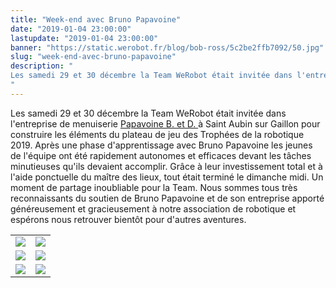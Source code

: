 ```yaml
---
title: "Week-end avec Bruno Papavoine"
date: "2019-01-04 23:00:00"
lastupdate: "2019-01-04 23:00:00"
banner: "https://static.werobot.fr/blog/bob-ross/5c2be2ffb7092/50.jpg"
slug: "week-end-avec-bruno-papavoine"
description: " 
Les samedi 29 et 30 décembre la Team WeRobot était invitée dans l'entreprise de menuiserie \"Papavoine B. et D.\" à Saint Aubin sur Gaillon
"
---
```

Les samedi 29 et 30 décembre la Team WeRobot était invitée dans l'entreprise de menuiserie <a href="https://www.papavoine-menuiserie.com/"> Papavoine B. et D. </a> à Saint Aubin sur Gaillon pour construire les éléments du plateau de jeu des Trophées de la robotique 2019. Après une phase d'apprentissage avec Bruno Papavoine les jeunes de l'équipe ont été rapidement autonomes et efficaces devant les tâches minutieuses qu'ils devaient accomplir. Grâce à leur investissement total et à l'aide ponctuelle du maître des lieux, tout était terminé le dimanche midi. Un moment de partage inoubliable pour la Team.
Nous sommes tous très reconnaissants du soutien de Bruno Papavoine et de son entreprise apporté généreusement et gracieusement à notre association de robotique et espérons nous retrouver bientôt pour d'autres aventures.
<div align="center">
<table>
<tr>
<td><img src="https://static.werobot.fr/blog/bob-ross/5c2be06991e49/50.jpg"></td>
<td><img src="https://static.werobot.fr/blog/bob-ross/5c2be08c662dc/50.jpg"></td>
</tr>
<tr>
<td><img src="https://static.werobot.fr/blog/bob-ross/5c2be05f53497/50.jpg"></td>
<td><img src="https://static.werobot.fr/blog/bob-ross/5c2be073620d0/50.jpg"></td>
</tr>
<tr>
<td><img src="https://static.werobot.fr/blog/bob-ross/5c2be2ffb7092/50.jpg"></td>
<td><img src="https://static.werobot.fr/blog/bob-ross/5c2be080470f8/50.jpg"></td>
</tr>
</table>
</div>
    